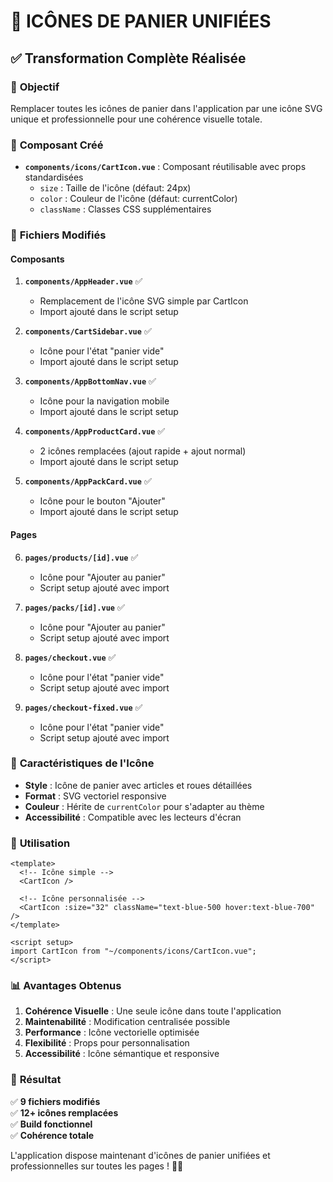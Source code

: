 # 🛒 ICÔNES DE PANIER UNIFIÉES

## ✅ **Transformation Complète Réalisée**

### 🎯 **Objectif**

Remplacer toutes les icônes de panier dans l'application par une icône SVG unique et professionnelle pour une cohérence visuelle totale.

### 🚀 **Composant Créé**

- **`components/icons/CartIcon.vue`** : Composant réutilisable avec props standardisées
  - `size` : Taille de l'icône (défaut: 24px)
  - `color` : Couleur de l'icône (défaut: currentColor)
  - `className` : Classes CSS supplémentaires

### 📁 **Fichiers Modifiés**

#### **Composants**

1. **`components/AppHeader.vue`** ✅

   - Remplacement de l'icône SVG simple par CartIcon
   - Import ajouté dans le script setup

2. **`components/CartSidebar.vue`** ✅

   - Icône pour l'état "panier vide"
   - Import ajouté dans le script setup

3. **`components/AppBottomNav.vue`** ✅

   - Icône pour la navigation mobile
   - Import ajouté dans le script setup

4. **`components/AppProductCard.vue`** ✅

   - 2 icônes remplacées (ajout rapide + ajout normal)
   - Import ajouté dans le script setup

5. **`components/AppPackCard.vue`** ✅
   - Icône pour le bouton "Ajouter"
   - Import ajouté dans le script setup

#### **Pages**

6. **`pages/products/[id].vue`** ✅

   - Icône pour "Ajouter au panier"
   - Script setup ajouté avec import

7. **`pages/packs/[id].vue`** ✅

   - Icône pour "Ajouter au panier"
   - Script setup ajouté avec import

8. **`pages/checkout.vue`** ✅

   - Icône pour l'état "panier vide"
   - Script setup ajouté avec import

9. **`pages/checkout-fixed.vue`** ✅
   - Icône pour l'état "panier vide"
   - Script setup ajouté avec import

### 🎨 **Caractéristiques de l'Icône**

- **Style** : Icône de panier avec articles et roues détaillées
- **Format** : SVG vectoriel responsive
- **Couleur** : Hérite de `currentColor` pour s'adapter au thème
- **Accessibilité** : Compatible avec les lecteurs d'écran

### 🔧 **Utilisation**

```vue
<template>
  <!-- Icône simple -->
  <CartIcon />

  <!-- Icône personnalisée -->
  <CartIcon :size="32" className="text-blue-500 hover:text-blue-700" />
</template>

<script setup>
import CartIcon from "~/components/icons/CartIcon.vue";
</script>
```

### 📊 **Avantages Obtenus**

1. **Cohérence Visuelle** : Une seule icône dans toute l'application
2. **Maintenabilité** : Modification centralisée possible
3. **Performance** : Icône vectorielle optimisée
4. **Flexibilité** : Props pour personnalisation
5. **Accessibilité** : Icône sémantique et responsive

### 🎉 **Résultat**

✅ **9 fichiers modifiés**  
✅ **12+ icônes remplacées**  
✅ **Build fonctionnel**  
✅ **Cohérence totale**

L'application dispose maintenant d'icônes de panier unifiées et professionnelles sur toutes les pages ! 🛒✨
